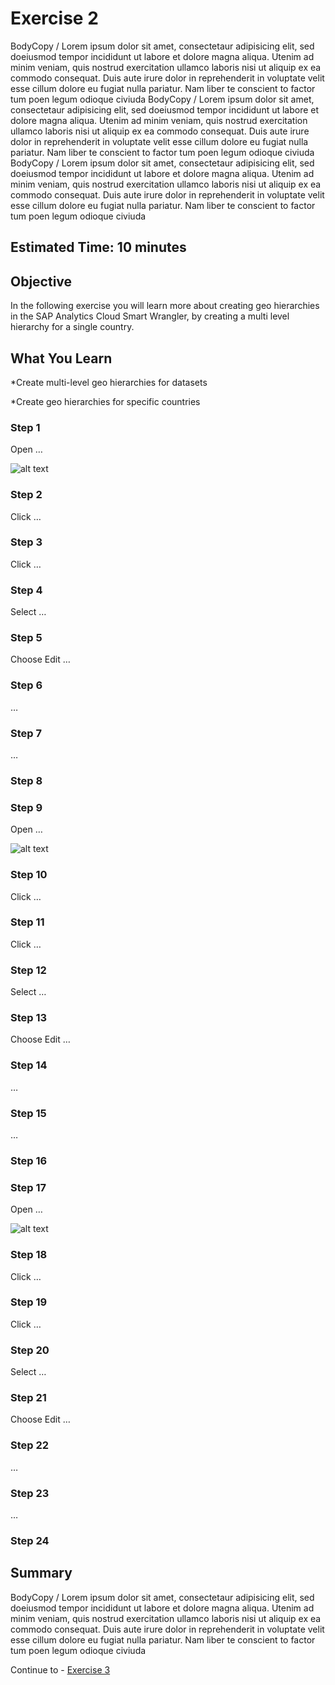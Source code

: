 # Exercise 2

BodyCopy / Lorem ipsum dolor sit amet, consectetaur adipisicing elit, sed doeiusmod tempor incididunt ut labore et dolore magna aliqua. Utenim ad minim veniam, quis nostrud exercitation ullamco laboris nisi ut aliquip ex ea commodo consequat. Duis aute irure dolor in reprehenderit in voluptate velit esse cillum dolore eu fugiat nulla pariatur. Nam liber te conscient to factor tum poen legum odioque civiuda
BodyCopy / Lorem ipsum dolor sit amet, consectetaur adipisicing elit, sed doeiusmod tempor incididunt ut labore et dolore magna aliqua. Utenim ad minim veniam, quis nostrud exercitation ullamco laboris nisi ut aliquip ex ea commodo consequat. Duis aute irure dolor in reprehenderit in voluptate velit esse cillum dolore eu fugiat nulla pariatur. Nam liber te conscient to factor tum poen legum odioque civiuda
BodyCopy / Lorem ipsum dolor sit amet, consectetaur adipisicing elit, sed doeiusmod tempor incididunt ut labore et dolore magna aliqua. Utenim ad minim veniam, quis nostrud exercitation ullamco laboris nisi ut aliquip ex ea commodo consequat. Duis aute irure dolor in reprehenderit in voluptate velit esse cillum dolore eu fugiat nulla pariatur. Nam liber te conscient to factor tum poen legum odioque civiuda

## Estimated Time: 10 minutes

## Objective

In the following exercise you will learn more about creating geo hierarchies in the SAP Analytics Cloud Smart Wrangler, by creating a multi level hierarchy for a single country.


## What You Learn

*Create multi-level geo hierarchies for datasets

*Create geo hierarchies for specific countries

	


### Step 1

Open …

![alt text](https://github.com/SAP-samples/teched2020-ANA363/raw/master/exercises/ex11/images/Ww "Ww")


### Step 2

Click …


### Step 3

Click …


### Step 4

Select …


### Step 5

Choose Edit  …


### Step 6

…


### Step 7

…


### Step 8




### Step 9

Open …

![alt text](https://github.com/SAP-samples/teched2020-ANA363/raw/master/exercises/ex21/images/Ww "Ww")


### Step 10

Click …


### Step 11

Click …


### Step 12

Select …


### Step 13

Choose Edit  …


### Step 14

…


### Step 15

…


### Step 16




### Step 17

Open …

![alt text](https://github.com/SAP-samples/teched2020-ANA363/raw/master/exercises/ex31/images/Ww "Ww")


### Step 18

Click …


### Step 19

Click …


### Step 20

Select …


### Step 21

Choose Edit  …


### Step 22

…


### Step 23

…


### Step 24






## Summary

BodyCopy / Lorem ipsum dolor sit amet, consectetaur adipisicing elit, sed doeiusmod tempor incididunt ut labore et dolore magna aliqua. Utenim ad minim veniam, quis nostrud exercitation ullamco laboris nisi ut aliquip ex ea commodo consequat. Duis aute irure dolor in reprehenderit in voluptate velit esse cillum dolore eu fugiat nulla pariatur. Nam liber te conscient to factor tum poen legum odioque civiuda




Continue to - [Exercise 3](../ex3/README.md)
